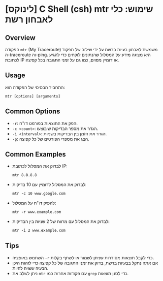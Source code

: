 # [לינוקס] C Shell (csh) mtr שימוש: כלי לאבחון רשת

## Overview
הפקודה `mtr` (My Traceroute) משמשת לאבחון בעיות ברשת על ידי שילוב של תפקוד ה-traceroute וה-ping. היא מציגה מידע על המסלול שהנתונים לוקחים כדי להגיע לכתובת IP או דומיין מסוים, כמו גם על זמני התגובה בכל קפיצה.

## Usage
התחביר הבסיסי של הפקודה הוא:
```
mtr [options] [arguments]
```

## Common Options
- `-r`: הפק את התוצאות בפורמט דו"ח.
- `-c <count>`: הגדר את מספר הבדיקות שיבוצעו.
- `-i <interval>`: הגדר את הזמן בין הבדיקות בשניות.
- `-p`: הצג את מספרי הפורטים של כל קפיצה.

## Common Examples
- לבדוק את המסלול לכתובת IP:
  ```csh
  mtr 8.8.8.8
  ```

- לבדוק את המסלול לדומיין עם 10 בדיקות:
  ```csh
  mtr -c 10 www.google.com
  ```

- להפיק דו"ח על המסלול:
  ```csh
  mtr -r www.example.com
  ```

- לבדוק את המסלול עם מרווח של 2 שניות בין הבדיקות:
  ```csh
  mtr -i 2 www.example.com
  ```

## Tips
- השתמש באופציה `-r` כדי לקבל תוצאות מסודרות שניתן לשמור או לשתף בקלות.
- אם אתה נתקל בבעיות ברשת, בדוק את זמני התגובה של כל קפיצה כדי לזהות היכן הבעיה עשויה להיות.
- ניתן לשלב את `mtr` עם פקודות אחרות כמו `grep` כדי לסנן תוצאות.